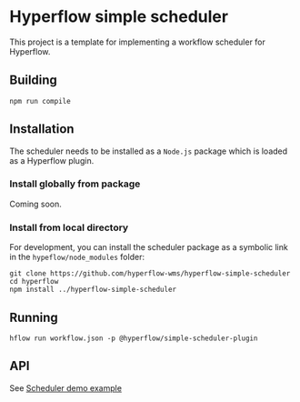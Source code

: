 # Hyperflow simple scheduler

This project is a template for implementing a workflow scheduler for Hyperflow. 

## Building
```
npm run compile
```

## Installation
The scheduler needs to be installed as a `Node.js` package which is loaded as a Hyperflow plugin.

### Install globally from package
Coming soon.

### Install from local directory
For development, you can install the scheduler package as a symbolic link in the `hypeflow/node_modules` folder:  
```
git clone https://github.com/hyperflow-wms/hyperflow-simple-scheduler
cd hyperflow
npm install ../hyperflow-simple-scheduler
```

## Running
```
hflow run workflow.json -p @hyperflow/simple-scheduler-plugin
```

## API
See [Scheduler demo example](https://github.com/hyperflow-wms/hyperflow/tree/master/examples/SchedulerDemo)

